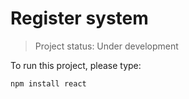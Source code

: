 #  Register system

> Project status: Under development

To run this project, please type:

```
npm install react
```
